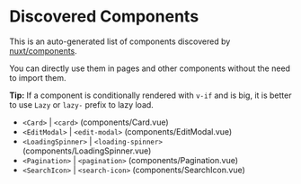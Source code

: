 # Discovered Components

This is an auto-generated list of components discovered by [nuxt/components](https://github.com/nuxt/components).

You can directly use them in pages and other components without the need to import them.

**Tip:** If a component is conditionally rendered with `v-if` and is big, it is better to use `Lazy` or `lazy-` prefix to lazy load.

- `<Card>` | `<card>` (components/Card.vue)
- `<EditModal>` | `<edit-modal>` (components/EditModal.vue)
- `<LoadingSpinner>` | `<loading-spinner>` (components/LoadingSpinner.vue)
- `<Pagination>` | `<pagination>` (components/Pagination.vue)
- `<SearchIcon>` | `<search-icon>` (components/SearchIcon.vue)
